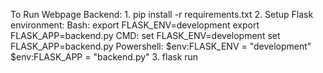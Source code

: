To Run Webpage Backend:
    1. pip install -r requirements.txt
    2. Setup Flask environment:
        Bash:
            export FLASK_ENV=development
            export FLASK_APP=backend.py
        CMD:
            set FLASK_ENV=development
            set FLASK_APP=backend.py
        Powershell:
            $env:FLASK_ENV = "development"
            $env:FLASK_APP = "backend.py"
    3. flask run